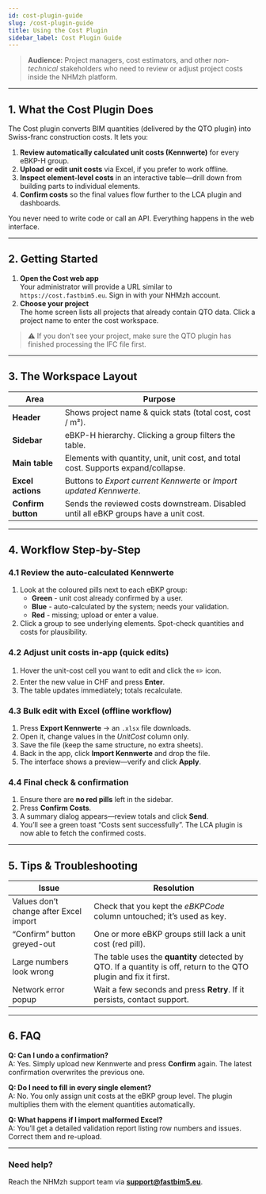```yaml
---
id: cost-plugin-guide
slug: /cost-plugin-guide
title: Using the Cost Plugin
sidebar_label: Cost Plugin Guide
---
```


> **Audience:** Project managers, cost estimators, and other *non-technical* stakeholders who need to review or adjust project costs inside the NHMzh platform.

---

## 1. What the Cost Plugin Does

The Cost plugin converts BIM quantities (delivered by the QTO plugin) into Swiss-franc construction costs.  It lets you:

1. **Review automatically calculated unit costs (Kennwerte)** for every eBKP-H group.
2. **Upload or edit unit costs** via Excel, if you prefer to work offline.
3. **Inspect element-level costs** in an interactive table—drill down from building parts to individual elements.
4. **Confirm costs** so the final values flow further to the LCA plugin and dashboards.

You never need to write code or call an API.  Everything happens in the web interface.

---

## 2. Getting Started

1. **Open the Cost web app**  
   Your administrator will provide a URL similar to `https://cost.fastbim5.eu`.  Sign in with your NHMzh account.
2. **Choose your project**  
   The home screen lists all projects that already contain QTO data.  Click a project name to enter the cost workspace.

> ⚠️  If you don’t see your project, make sure the QTO plugin has finished processing the IFC file first.

---

## 3. The Workspace Layout

| Area | Purpose |
|------|---------|
| **Header** | Shows project name & quick stats (total cost, cost / m²). |
| **Sidebar** | eBKP-H hierarchy. Clicking a group filters the table. |
| **Main table** | Elements with quantity, unit, unit cost, and total cost. Supports expand/collapse. |
| **Excel actions** | Buttons to *Export current Kennwerte* or *Import updated Kennwerte*. |
| **Confirm button** | Sends the reviewed costs downstream. Disabled until all eBKP groups have a unit cost. |

---

## 4. Workflow Step-by-Step

### 4.1 Review the auto-calculated Kennwerte

1. Look at the coloured pills next to each eBKP group:
   * **Green** - unit cost already confirmed by a user.
   * **Blue** - auto-calculated by the system; needs your validation.
   * **Red** - missing; upload or enter a value.
2. Click a group to see underlying elements.  Spot-check quantities and costs for plausibility.

### 4.2 Adjust unit costs in-app (quick edits)

1. Hover the unit-cost cell you want to edit and click the ✏️ icon.
2. Enter the new value in CHF and press **Enter**.
3. The table updates immediately; totals recalculate.

### 4.3 Bulk edit with Excel (offline workflow)

1. Press **Export Kennwerte** → an `.xlsx` file downloads.
2. Open it, change values in the *UnitCost* column only.
3. Save the file (keep the same structure, no extra sheets).
4. Back in the app, click **Import Kennwerte** and drop the file.
5. The interface shows a preview—verify and click **Apply**.

### 4.4 Final check & confirmation

1. Ensure there are **no red pills** left in the sidebar.
2. Press **Confirm Costs**.
3. A summary dialog appears—review totals and click **Send**.
4. You’ll see a green toast “Costs sent successfully”.  The LCA plugin is now able to fetch the confirmed costs.

---

## 5. Tips & Troubleshooting

| Issue | Resolution |
|-------|------------|
| Values don’t change after Excel import | Check that you kept the *eBKPCode* column untouched; it’s used as key. |
| “Confirm” button greyed-out | One or more eBKP groups still lack a unit cost (red pill). |
| Large numbers look wrong | The table uses the **quantity** detected by QTO.  If a quantity is off, return to the QTO plugin and fix it first. |
| Network error popup | Wait a few seconds and press **Retry**. If it persists, contact support. |

---

## 6. FAQ

**Q: Can I undo a confirmation?**  
A: Yes. Simply upload new Kennwerte and press **Confirm** again. The latest confirmation overwrites the previous one.

**Q: Do I need to fill in every single element?**  
A: No. You only assign unit costs at the eBKP group level. The plugin multiplies them with the element quantities automatically.

**Q: What happens if I import malformed Excel?**  
A: You’ll get a detailed validation report listing row numbers and issues. Correct them and re-upload.

---

### Need help?
Reach the NHMzh support team via **support@fastbim5.eu**. 